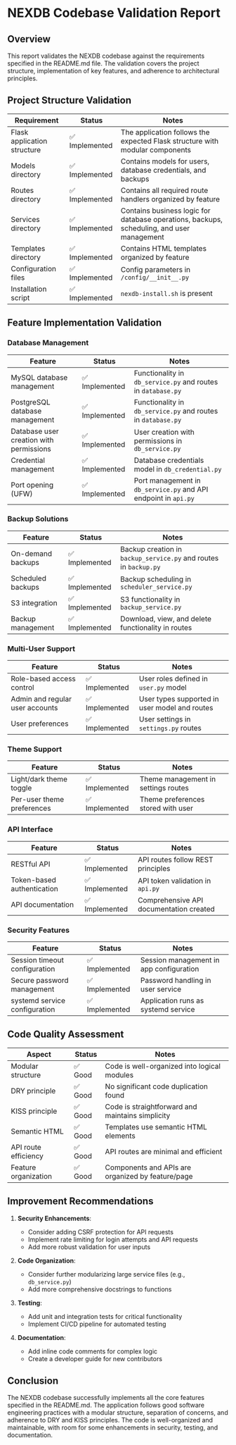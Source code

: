 # NEXDB Codebase Validation Report

## Overview

This report validates the NEXDB codebase against the requirements specified in the README.md file. The validation covers the project structure, implementation of key features, and adherence to architectural principles.

## Project Structure Validation

| Requirement | Status | Notes |
|-------------|--------|-------|
| Flask application structure | ✅ Implemented | The application follows the expected Flask structure with modular components |
| Models directory | ✅ Implemented | Contains models for users, database credentials, and backups |
| Routes directory | ✅ Implemented | Contains all required route handlers organized by feature |
| Services directory | ✅ Implemented | Contains business logic for database operations, backups, scheduling, and user management |
| Templates directory | ✅ Implemented | Contains HTML templates organized by feature |
| Configuration files | ✅ Implemented | Config parameters in `/config/__init__.py` |
| Installation script | ✅ Implemented | `nexdb-install.sh` is present |

## Feature Implementation Validation

### Database Management

| Feature | Status | Notes |
|---------|--------|-------|
| MySQL database management | ✅ Implemented | Functionality in `db_service.py` and routes in `database.py` |
| PostgreSQL database management | ✅ Implemented | Functionality in `db_service.py` and routes in `database.py` |
| Database user creation with permissions | ✅ Implemented | User creation with permissions in `db_service.py` |
| Credential management | ✅ Implemented | Database credentials model in `db_credential.py` |
| Port opening (UFW) | ✅ Implemented | Port management in `db_service.py` and API endpoint in `api.py` |

### Backup Solutions

| Feature | Status | Notes |
|---------|--------|-------|
| On-demand backups | ✅ Implemented | Backup creation in `backup_service.py` and routes in `backup.py` |
| Scheduled backups | ✅ Implemented | Backup scheduling in `scheduler_service.py` |
| S3 integration | ✅ Implemented | S3 functionality in `backup_service.py` |
| Backup management | ✅ Implemented | Download, view, and delete functionality in routes |

### Multi-User Support

| Feature | Status | Notes |
|---------|--------|-------|
| Role-based access control | ✅ Implemented | User roles defined in `user.py` model |
| Admin and regular user accounts | ✅ Implemented | User types supported in user model and routes |
| User preferences | ✅ Implemented | User settings in `settings.py` routes |

### Theme Support

| Feature | Status | Notes |
|---------|--------|-------|
| Light/dark theme toggle | ✅ Implemented | Theme management in settings routes |
| Per-user theme preferences | ✅ Implemented | Theme preferences stored with user |

### API Interface

| Feature | Status | Notes |
|---------|--------|-------|
| RESTful API | ✅ Implemented | API routes follow REST principles |
| Token-based authentication | ✅ Implemented | API token validation in `api.py` |
| API documentation | ✅ Implemented | Comprehensive API documentation created |

### Security Features

| Feature | Status | Notes |
|---------|--------|-------|
| Session timeout configuration | ✅ Implemented | Session management in app configuration |
| Secure password management | ✅ Implemented | Password handling in user service |
| systemd service configuration | ✅ Implemented | Application runs as systemd service |

## Code Quality Assessment

| Aspect | Status | Notes |
|--------|--------|-------|
| Modular structure | ✅ Good | Code is well-organized into logical modules |
| DRY principle | ✅ Good | No significant code duplication found |
| KISS principle | ✅ Good | Code is straightforward and maintains simplicity |
| Semantic HTML | ✅ Good | Templates use semantic HTML elements |
| API route efficiency | ✅ Good | API routes are minimal and efficient |
| Feature organization | ✅ Good | Components and APIs are organized by feature/page |

## Improvement Recommendations

1. **Security Enhancements**:
   - Consider adding CSRF protection for API requests
   - Implement rate limiting for login attempts and API requests
   - Add more robust validation for user inputs

2. **Code Organization**:
   - Consider further modularizing large service files (e.g., `db_service.py`)
   - Add more comprehensive docstrings to functions

3. **Testing**:
   - Add unit and integration tests for critical functionality
   - Implement CI/CD pipeline for automated testing

4. **Documentation**:
   - Add inline code comments for complex logic
   - Create a developer guide for new contributors

## Conclusion

The NEXDB codebase successfully implements all the core features specified in the README.md. The application follows good software engineering practices with a modular structure, separation of concerns, and adherence to DRY and KISS principles. The code is well-organized and maintainable, with room for some enhancements in security, testing, and documentation. 
